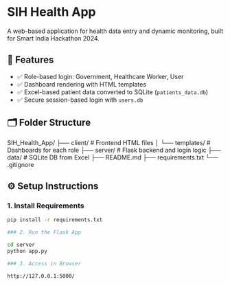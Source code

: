 # SIH Health App

A web-based application for health data entry and dynamic monitoring, built for Smart India Hackathon 2024.

## 🔧 Features

- ✅ Role-based login: Government, Healthcare Worker, User
- ✅ Dashboard rendering with HTML templates
- ✅ Excel-based patient data converted to SQLite (`patients_data.db`)
- ✅ Secure session-based login with `users.db`

## 🗂 Folder Structure

SIH_Health_App/
├── client/ # Frontend HTML files
│ └── templates/ # Dashboards for each role
├── server/ # Flask backend and login logic
├── data/ # SQLite DB from Excel
├── README.md
├── requirements.txt
└── .gitignore

## ⚙️ Setup Instructions

### 1. Install Requirements

```bash
pip install -r requirements.txt

### 2. Run the Flask App

cd server
python app.py

### 3. Access in Browser

http://127.0.0.1:5000/
